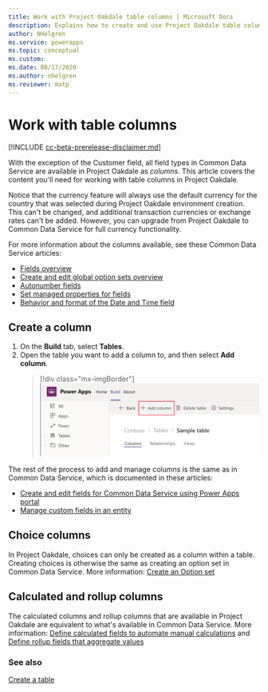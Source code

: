 ```yaml
---
title: Work with Project Oakdale table columns | Microsoft Docs
description: Explains how to create and use Project Oakdale table columns.
author: NHelgren
ms.service: powerapps
ms.topic: conceptual
ms.custom: 
ms.date: 08/17/2020
ms.author: nhelgren
ms.reviewer: matp
---
```


# Work with table columns

[!INCLUDE [cc-beta-prerelease-disclaimer.md](../includes/cc-beta-prerelease-disclaimer.md)]

With the exception of the Customer field, all field types in Common Data Service are available in Project Oakdale as *columns*. This article covers the content you'll need for working with table columns in Project Oakdale.

Notice that the currency feature will always use the default currency for the country that was selected during Project Oakdale environment creation. This can't be changed, and additional transaction currencies or exchange rates can't be added. However, you can upgrade from Project Oakdale to Common Data Service for full currency functionality.

For more information about the columns available, see these Common Data Service articles:

- [Fields overview](../maker/common-data-service/fields-overview.md)
- [Create and edit global option sets overview](../maker/common-data-service/create-edit-global-option-sets.md)
- [Autonumber fields](../maker/common-data-service/autonumber-fields.md)
- [Set managed properties for fields](../maker/common-data-service/set-managed-properties-for-field.md)
- [Behavior and format of the Date and Time field](../maker/common-data-service/behavior-format-date-time-field.md)

## Create a column

1. On the **Build** tab, select **Tables**. 
2. Open the table you want to add a column to, and then select **Add column**.
    > [!div class="mx-imgBorder"] 
    > ![Create a table column](media/create-table-column.png "Create a table column")

The rest of the process to add and manage columns is the same as in Common Data Service, which is documented in these articles:
- [Create and edit fields for Common Data Service using Power Apps portal](../maker/common-data-service/create-edit-field-portal.md)
- [Manage custom fields in an entity](../maker/common-data-service/data-platform-manage-fields.md)

## Choice columns

In Project Oakdale, choices can only be created as a column within a table. Creating choices is otherwise the same as creating an option set in Common Data Service. More information: [Create an Option set](../maker/common-data-service/custom-picklists.md)

## Calculated and rollup columns

The calculated columns and rollup columns that are available in Project Oakdale are equivalent to what's available in Common Data Service. More information: [Define calculated fields to automate manual calculations](../maker/common-data-service/define-calculated-fields.md) and [Define rollup fields that aggregate values](../maker/common-data-service/define-rollup-fields.md)

### See also

[Create a table](create-table.md)